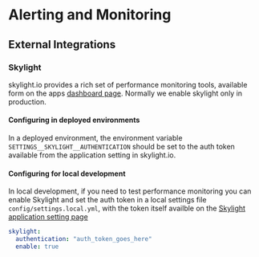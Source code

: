 # Alerting and Monitoring

## External Integrations

### Skylight

skylight.io provides a rich set of performance monitoring tools, available form
on the apps [dashboard page](https://www.skylight.io/app/applications/YttDFt8jHcNT).
Normally we enable skylight only in production.

#### Configuring in deployed environments

In a deployed environment, the environment variable
`SETTINGS__SKYLIGHT__AUTHENTICATION` should be set to the auth token available
from the application setting in skylight.io.

#### Configuring for local development

In local development, if you need to test performance monitoring you can enable
Skylight and set the auth token in a local settings file
`config/settings.local.yml`, with the token itself availble on the
[Skylight application setting page](https://www.skylight.io/app/settings/YttDFt8jHcNT/app_settings)

```yaml
skylight:
  authentication: "auth_token_goes_here"
  enable: true
```
